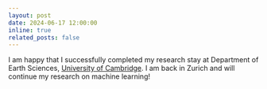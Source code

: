 ```yaml
---
layout: post
date: 2024-06-17 12:00:00
inline: true
related_posts: false
---
```


I am happy that I successfully completed my research stay at Department of Earth Sciences, [University of Cambridge](https://www.esc.cam.ac.uk/). I am back in Zurich and will continue my research on machine learning! 

